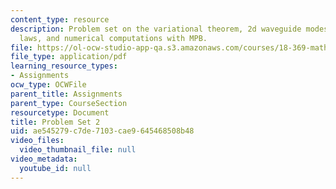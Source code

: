 ```yaml
---
content_type: resource
description: Problem set on the variational theorem, 2d waveguide modes, conservation
  laws, and numerical computations with MPB.
file: https://ol-ocw-studio-app-qa.s3.amazonaws.com/courses/18-369-mathematical-methods-in-nanophotonics-spring-2008/ae545279c7de7103cae9645468508b48_pset2.pdf
file_type: application/pdf
learning_resource_types:
- Assignments
ocw_type: OCWFile
parent_title: Assignments
parent_type: CourseSection
resourcetype: Document
title: Problem Set 2
uid: ae545279-c7de-7103-cae9-645468508b48
video_files:
  video_thumbnail_file: null
video_metadata:
  youtube_id: null
---
```

